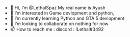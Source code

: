 - 👋 Hi, I’m @LethalSpaz My real name is Ayush
- 👀 I’m interested in Game devlopment and python,
- 🌱 I’m currently learning Python and GTA 5 devlopment
- 💞️ I’m looking to collaborate on nothing for now
- 📫 How to reach me :
discord : !Lethal#3492

<!---
LethalSpaz/LethalSpaz is a ✨ special ✨ repository because its `README.md` (this file) appears on your GitHub profile.
You can click the Preview link to take a look at your changes.
--->
